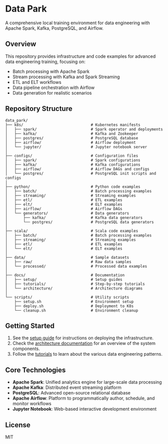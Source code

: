 # Data Park

A comprehensive local training environment for data engineering with Apache Spark, Kafka, PostgreSQL, and Airflow.

## Overview

This repository provides infrastructure and code examples for advanced data engineering training, focusing on:

- Batch processing with Apache Spark
- Stream processing with Kafka and Spark Streaming
- ETL and ELT workflows
- Data pipeline orchestration with Airflow
- Data generation for realistic scenarios

## Repository Structure

```
data_park/
├── k8s/                              # Kubernetes manifests
│   ├── spark/                        # Spark operator and deployments
│   ├── kafka/                        # Kafka and Zookeeper
│   ├── postgres/                     # PostgreSQL database
│   ├── airflow/                      # Airflow deployment
│   └── jupyter/                      # Jupyter notebook server
│
├── configs/                          # Configuration files
│   ├── spark/                        # Spark configurations
│   ├── kafka/                        # Kafka configurations
│   ├── airflow/                      # Airflow DAGs and configs
│   └── postgres/                     # PostgreSQL init scripts and configs
│
├── python/                           # Python code examples
│   ├── batch/                        # Batch processing examples
│   ├── streaming/                    # Streaming examples
│   ├── etl/                          # ETL examples
│   ├── elt/                          # ELT examples
│   ├── airflow/                      # Airflow DAGs
│   └── generators/                   # Data generators
│       ├── kafka/                    # Kafka data generators
│       └── postgres/                 # PostgreSQL data generators
│
├── scala/                            # Scala code examples
│   ├── batch/                        # Batch processing examples
│   ├── streaming/                    # Streaming examples
│   ├── etl/                          # ETL examples
│   └── elt/                          # ELT examples
│
├── data/                             # Sample datasets
│   ├── raw/                          # Raw data samples
│   └── processed/                    # Processed data examples
│
├── docs/                             # Documentation
│   ├── setup/                        # Setup guides
│   ├── tutorials/                    # Step-by-step tutorials
│   └── architecture/                 # Architecture diagrams
│
└── scripts/                          # Utility scripts
    ├── setup.sh                      # Environment setup
    ├── deploy.sh                     # Deployment to K8s
    └── cleanup.sh                    # Environment cleanup
```

## Getting Started

1. See the [setup guide](docs/setup/README.md) for instructions on deploying the infrastructure.
2. Check the [architecture documentation](docs/architecture/README.md) for an overview of the system components.
3. Follow the [tutorials](docs/tutorials/README.md) to learn about the various data engineering patterns.

## Core Technologies

- **Apache Spark**: Unified analytics engine for large-scale data processing
- **Apache Kafka**: Distributed event streaming platform
- **PostgreSQL**: Advanced open-source relational database
- **Apache Airflow**: Platform to programmatically author, schedule, and monitor workflows
- **Jupyter Notebook**: Web-based interactive development environment

## License

MIT
